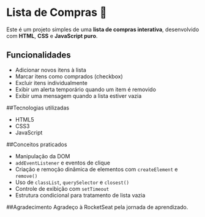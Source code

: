 # Lista de Compras 🛒

Este é um projeto simples de uma **lista de compras interativa**, desenvolvido com **HTML**, **CSS** e **JavaScript puro**.

## Funcionalidades

- Adicionar novos itens à lista
- Marcar itens como comprados (checkbox)
- Excluir itens individualmente
- Exibir um alerta temporário quando um item é removido
- Exibir uma mensagem quando a lista estiver vazia

##Tecnologias utilizadas

- HTML5
- CSS3
- JavaScript

##Conceitos praticados

- Manipulação da DOM
- `addEventListener` e eventos de clique
- Criação e remoção dinâmica de elementos com `createElement` e `remove()`
- Uso de `classList`, `querySelector` e `closest()`
- Controle de exibição com `setTimeout`
- Estrutura condicional para tratamento de lista vazia

##Agradecimento
Agradeço à RocketSeat pela jornada de aprendizado. 

  
